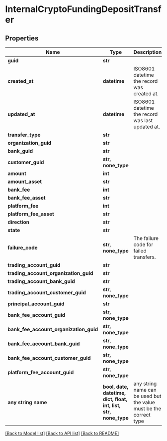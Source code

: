 # InternalCryptoFundingDepositTransfer


## Properties
Name | Type | Description | Notes
------------ | ------------- | ------------- | -------------
**guid** | **str** |  | [optional] 
**created_at** | **datetime** | ISO8601 datetime the record was created at. | [optional] 
**updated_at** | **datetime** | ISO8601 datetime the record was last updated at. | [optional] 
**transfer_type** | **str** |  | [optional] 
**organization_guid** | **str** |  | [optional] 
**bank_guid** | **str** |  | [optional] 
**customer_guid** | **str, none_type** |  | [optional] 
**amount** | **int** |  | [optional] 
**amount_asset** | **str** |  | [optional] 
**bank_fee** | **int** |  | [optional] 
**bank_fee_asset** | **str** |  | [optional] 
**platform_fee** | **int** |  | [optional] 
**platform_fee_asset** | **str** |  | [optional] 
**direction** | **str** |  | [optional] 
**state** | **str** |  | [optional] 
**failure_code** | **str, none_type** | The failure code for failed transfers. | [optional] 
**trading_account_guid** | **str** |  | [optional] 
**trading_account_organization_guid** | **str** |  | [optional] 
**trading_account_bank_guid** | **str** |  | [optional] 
**trading_account_customer_guid** | **str, none_type** |  | [optional] 
**principal_account_guid** | **str** |  | [optional] 
**bank_fee_account_guid** | **str, none_type** |  | [optional] 
**bank_fee_account_organization_guid** | **str, none_type** |  | [optional] 
**bank_fee_account_bank_guid** | **str, none_type** |  | [optional] 
**bank_fee_account_customer_guid** | **str, none_type** |  | [optional] 
**platform_fee_account_guid** | **str, none_type** |  | [optional] 
**any string name** | **bool, date, datetime, dict, float, int, list, str, none_type** | any string name can be used but the value must be the correct type | [optional]

[[Back to Model list]](../README.md#documentation-for-models) [[Back to API list]](../README.md#documentation-for-api-endpoints) [[Back to README]](../README.md)



